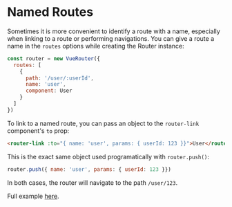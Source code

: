 # Named Routes

Sometimes it is more convenient to identify a route with a name, especially when linking to a route or performing navigations. You can give a route a name in the `routes` options while creating the Router instance:

``` js
const router = new VueRouter({
  routes: [
    {
      path: '/user/:userId',
      name: 'user',
      component: User
    }
  ]
})
```

To link to a named route, you can pass an object to the `router-link`
component's `to` prop:

``` html
<router-link :to="{ name: 'user', params: { userId: 123 }}">User</router-link>
```

This is the exact same object used programatically with `router.push()`:

``` js
router.push({ name: 'user', params: { userId: 123 }})
```

In both cases, the router will navigate to the path `/user/123`.

Full example [here](https://github.com/vuejs/vue-router/blob/dev/examples/named-routes/app.js).
